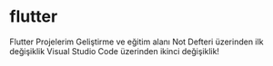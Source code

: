 # flutter
Flutter Projelerim
Geliştirme ve eğitim alanı
Not Defteri üzerinden ilk değişiklik
Visual Studio Code üzerinden ikinci değişiklik!